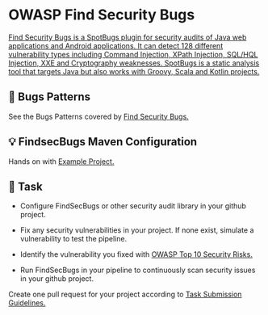 OWASP Find Security Bugs
====

[Find Security Bugs is a SpotBugs plugin for security audits of Java web applications and Android applications. It can detect 128 different vulnerability types including Command Injection, XPath Injection, SQL/HQL Injection, XXE and Cryptography weaknesses. SpotBugs is a static analysis tool that targets Java but also works with Groovy, Scala and Kotlin projects.](https://owasp.org/www-project-find-security-bugs/) 

## :bug: Bugs Patterns

See the Bugs Patterns covered by [Find Security Bugs.](https://find-sec-bugs.github.io/bugs.htm)

## :bulb: FindsecBugs Maven Configuration

Hands on with [Example Project.](https://github.com/persapiens-classes/ifrn-software-quality-example/issues/52)


## :construction_worker: Task

- Configure FindSecBugs or other security audit library in your github project.

- Fix any security vulnerabilities in your project. If none exist, simulate a vulnerability to test the pipeline.

- Identify the vulnerability you fixed with [OWASP Top 10 Security Risks.](https://owasp.org/Top10/)

- Run FindSecBugs in your pipeline to continuously scan security issues in your github project.

Create one pull request for your project according to [Task Submission Guidelines.](../../assessment.md#task-submission)
